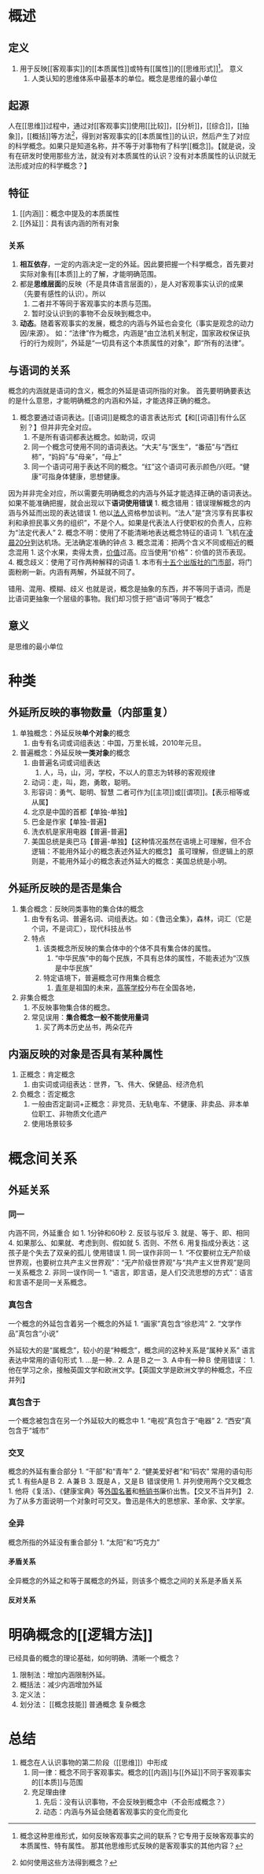 # 概述
## 定义
1. 用于反映[[客观事实]]的[[本质属性]]或特有[[属性]]的[[思维形式]][^1]。
意义
	1. 人类认知的思维体系中最基本的单位。概念是思维的最小单位
## 起源
人在[[思维]]过程中，通过对[[客观事实]]使用[[比较]]，[[分析]]，[[综合]]，[[抽象]]，[[概括]]等方法[^2]，得到对客观事实的[[本质属性]]的认识，然后产生了对应的科学概念。如果只是知道名称，并不等于对事物有了科学[[概念]]。【就是说，没有在研发时使用那些方法，就没有对本质属性的认识？没有对本质属性的认识就无法形成对应的科学概念？】
## 特征
1. [[内涵]]：概念中提及的本质属性
2. [[外延]]：具有该内涵的所有对象
### 关系
1. **相互依存**，一定的内涵决定一定的外延。因此要把握一个科学概念，首先要对实际对象有[[本质]]上的了解，才能明确范围。
2. 都是**思维层面**的反映（不是具体语言层面的），是人对客观事实认识的成果（先要有感性的认识）。所以
	1. 二者并不等同于客观事实的本质与范围。
	2. 暂时没认识到的事物不会反映到概念中。
3. **动态**。随着客观事实的发展，概念的内涵与外延也会变化（事实是观念的动力因/来源）。
如：“法律”作为概念，内涵是“由立法机关制定，国家政权保证执行的行为规则”，外延是“一切具有这个本质属性的对象”，即“所有的法律”。
## 与语词的关系
概念的内涵就是语词的含义，概念的外延是语词所指的对象。
首先要明确要表达的是什么意思，才能明确概念的内涵和外延，才能选择正确的概念。

1. 概念要通过语词表达。[[语词]]是概念的语言表达形式【和[[词语]]有什么区别？】但并非完全对应。
	1. 不是所有语词都表达概念。如助词，叹词
	2. 同一个概念可使用不同的语词表达。“大夫”与“医生”，“番茄”与“西红柿”，“妈妈”与“母亲”，“母上”
	3. 同一个语词可用于表达不同的概念。“红”这个语词可表示颜色/兴旺。“健康”可指身体健康，思想健康。

因为并非完全对应，所以需要先明确概念的内涵与外延才能选择正确的语词表达。如果不能准确把握，就会出现以下**语词使用错误**
	1. 概念错用：错误理解概念的内涵与外延而出现的表达错误
		1. 他以<u>法人</u>资格参加谈判。“法人”是“贪污享有民事权利和承担民事义务的组织”，不是个人。如果是代表法人行使职权的负责人，应称为“法定代表人”
	2. 概念不明：使用了不能清晰地表达概念特征的语词
		1. 飞机在<u>凌晨20分</u>到达机场。无法确定准确的钟点
	3. 概念混淆：把两个含义不同或相近的概念混用
		1. 这个水果，卖得太贵，<u>价值</u>过高。应当使用“价格”：价值的货币表现。
	4. 概念歧义：使用了可作两种解释的词语
		1. 本市有<u>十五个出版社的门市部</u>，将门面粉刷一新。内涵有两解，外延就不同了。

错用、混用、模糊、歧义
也就是说，概念是抽象的东西，并不等同于语词，而是比语词更抽象一个层级的事物。我们却习惯于把“语词”等同于“概念”
## 意义
是思维的最小单位
# 种类
## 外延所反映的事物数量（内部重复）
1. 单独概念：外延反映**单个对象**的概念
	1. 由专有名词或词组表达：中国，万里长城，2010年元旦。
2. 普遍概念：外延反映**一类对象**的概念
	1. 由普遍名词或词组表达
		1. 人，马，山，河，学校，不以人的意志为转移的客观规律
	2. 动词：走，叫，跑，勇敢，聪明。
	3. 形容词：勇气、聪明、智慧
二者可作为[[主项]]或[[谓项]]。【表示相等或从属】
	1. 北京是中国的首都【单独-单独】
	2. 巴金是作家【单独-普遍】
	3. 洗衣机是家用电器【普遍-普遍】
	4. 美国总统是奥巴马【普遍-单独】【这种情况虽然在语境上可理解，但不合逻辑：不能用外延小的概念表述外延大的概念】
虽可理解，但逻辑上的原则是，不能用外延小的概念表述外延大的概念：美国总统是小明。
## 外延所反映的是否是集合
1. 集合概念：反映同类事物的集合体的概念
	1. 由专有名词、普遍名词、词组表达。如：《鲁迅全集》，森林，词汇（它是个词，不是词汇），现代科技丛书
	2. 特点
		1. 该类概念所反映的集合体中的个体不具有集合体的属性。
			1. “中华民族”中的每个民族，不具有总体的属性，不能表述为“汉族是中华民族”
		2. 特定语境下，普遍概念可作用集合概念
			1. <u>青年</u>是祖国的未来，<u>高等学校</u>分布在全国各地，
2. 非集合概念
	1. 不反映事物集合体的概念。
	2. 常见误用：**集合概念一般不能使用量词**
		1. 买了两本历史丛书，两朵花卉
## 内涵反映的对象是否具有某种属性
1. 正概念：肯定概念
	1. 由实词或词组表达：世界，飞、伟大、保健品、经济危机
2. 负概念：否定概念
	1. 一般由否定副词+正概念：非党员、无轨电车、不健康、非卖品、非本单位职工、非物质文化遗产
	2. 使用场景较多
# 概念间关系
## 外延关系
### 同一
内涵不同，外延重合
如
	1. 1分钟和60秒
	2. 反驳与驳斥
	3. 就是、等于、即、相同
	4. 如果那么、如果就、考虑到则、假如就
	5. 否则、不然
	6. 用复指成分表达：这孩子是个失去了双亲的孤儿
使用错误
	1. 同一误作非同一
		1. “不仅要树立无产阶级世界观，也要树立共产主义世界观”：“无产阶级世界观”与“共产主义世界观”是同一关系概念
	2. 非同一误作同一
		1. “语言，即言语，是人们交流思想的方式”：语言和言语不是同一关系概念。
### 真包含
一个概念的外延包含着另一个概念的外延
	1. “画家”真包含“徐悲鸿”
	2. “文学作品”真包含“小说”

外延较大的是“属概念”，较小的是“种概念”，概念间的这种关系是“属种关系”
语言表达中常用的语句形式
	1. ...是一种..
	2. Ａ是Ｂ之一
	3. Ａ中有一种Ｂ
使用错误：
	1. 他在学习之余，接触英国文学和欧洲文学。【英国文学是欧洲文学的种概念，不应并列】
### 真包含于
一个概念被包含在另一个外延较大的概念中
	1. “电视”真包含于“电器”
	2. “西安”真包含于“城市”
### 交叉
概念的外延有重合部分
	1. “干部”和“青年”
	2. “健美爱好者”和“码农”
常用的语句形式
	1. 有些A是Ｂ
	2. Ａ兼Ｂ
	3. 既是Ａ，又是Ｂ
错误使用
	1. 并列使用两个交叉概念
		1. 他将《复活》、《健康宝典》等<u>外国名著</u>和<u>畅销书</u>廉价出售。【交叉不当并列】
		2. 为了从多方面说明一个对象时可交叉。鲁迅是伟大的思想家、革命家、文学家。
### 全异
概念所指的外延没有重合部分
	1. “太阳”和“巧克力”
#### 矛盾关系
全异概念的外延之和等于属概念的外延，则该多个概念之间的关系是矛盾关系
#### 反对关系
# 明确概念的[[逻辑方法]]
已经具备的概念的理论基础，如何明确、清晰一个概念？
1. 限制法：增加内涵限制外延。
2. 概括法：减少内涵增加外延
3. 定义法：
4. 划分法：
[[概念技能]] 
普通概念
复杂概念

# 总结
1. 概念在人认识事物的第二阶段（[[思维]]）中形成
	1. 同一律：概念不同于客观事实。概念的[[内涵]]与[[外延]]不同于客观事实的[[本质]]与范围
	2. 充足理由律
		1. 先后：没有认识事物，不会反映到概念中（不会形成概念？）
		2. 动态：内涵与外延会随着客观事实的变化而变化


[^1]: 概念这种思维形式，如何反映客观事实之间的联系？它专用于反映客观事实的本质属性、特有属性。 那其他思维形式反映的是客观事实的其他内容？
[^2]: 如何使用这些方法得到概念？